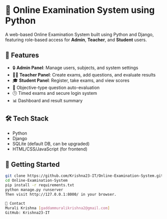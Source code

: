 # 📝 Online Examination System using Python

A web-based Online Examination System built using Python and Django, featuring role-based access for **Admin**, **Teacher**, and **Student** users.

## 🔑 Features

- 🔒 **Admin Panel**: Manage users, subjects, and system settings  
- 👨‍🏫 **Teacher Panel**: Create exams, add questions, and evaluate results  
- 🎓 **Student Panel**: Register, take exams, and view scores  
- 🧠 Objective-type question auto-evaluation  
- 🕒 Timed exams and secure login system  
- 📊 Dashboard and result summary

## 🛠 Tech Stack

- Python
- Django
- SQLite (default DB, can be upgraded)
- HTML/CSS/JavaScript (for frontend)

## 🚀 Getting Started

```bash
git clone https://github.com/Krishna23-IT/Online-Examination-System.git
cd Online-Examination-System
pip install -r requirements.txt
python manage.py runserver
Then visit http://127.0.0.1:8000/ in your browser.

📩 Contact
Murali Krishna [gaddammuralikrishna2@gmail.com]
GitHub: Krishna23-IT
